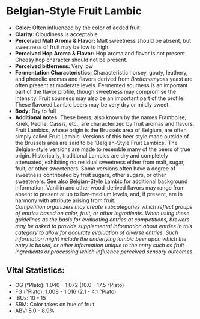 # Belgian-Style Fruit Lambic

- **Color:** Often influenced by the color of added fruit
- **Clarity:** Cloudiness is acceptable
- **Perceived Malt Aroma & Flavor:** Malt sweetness should be absent, but sweetness of fruit may be low to high.
- **Perceived Hop Aroma & Flavor:** Hop aroma and flavor is not present. Cheesy hop character should not be present.
- **Perceived bitterness:** Very low
- **Fermentation Characteristics:** Characteristic horsey, goaty, leathery, and phenolic aromas and flavors derived from _Brettanomyces_ yeast are often present at moderate levels. Fermented sourness is an important part of the flavor profile, though sweetness may compromise the intensity. Fruit sourness may also be an important part of the profile. These flavored Lambic beers may be very dry or mildly sweet.
- **Body:** Dry to full
- **Additional notes:** These beers, also known by the names Framboise, Kriek, Peche, Cassis, etc., are characterized by fruit aromas and flavors. Fruit Lambics, whose origin is the Brussels area of Belgium, are often simply called Fruit Lambic. Versions of this beer style made outside of the Brussels area are said to be ‘Belgian-Style Fruit Lambics’. The Belgian-style versions are made to resemble many of the beers of true origin. Historically, traditional Lambics are dry and completely attenuated, exhibiting no residual sweetness either from malt, sugar, fruit, or other sweeteners. Some versions often have a degree of sweetness contributed by fruit sugars, other sugars, or other sweeteners. See also Belgian-Style Lambic for additional background information. Vanillin and other wood-derived flavors may range from absent to present at up to low-medium levels, and, if present, are in harmony with attribute arising from fruit.<br/>
_Competition organizers may create subcategories which reflect groups of entries based on color, fruit, or other ingredients. When using these guidelines as the basis for evaluating entries at competitions, brewers may be asked to provide supplemental information about entries in this category to allow for accurate evaluation of diverse entries. Such information might include the underlying lambic beer upon which the entry is based, or other information unique to the entry such as fruit ingredients or processing which influence perceived sensory outcomes._

## Vital Statistics:

- OG (°Plato): 1.040 - 1.072 (10.0 - 17.5 °Plato)
- FG (°Plato): 1.008 - 1.016 (2.1 - 4.1 °Plato) 
- IBUs: 10 - 15
- SRM: Color takes on hue of fruit
- ABV: 5.0 - 8.9% 
